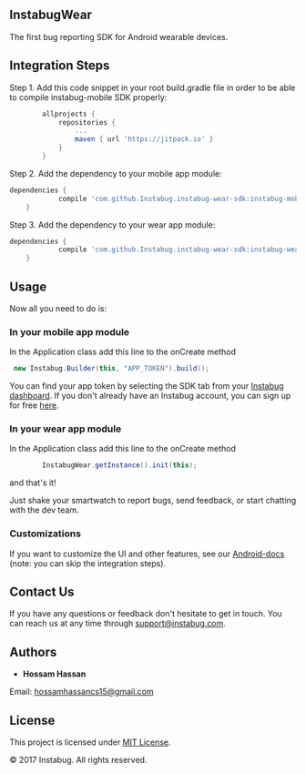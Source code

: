 ## InstabugWear

The first bug reporting SDK for Android wearable devices.


## Integration Steps

Step 1. Add this code snippet in your root build.gradle file in order to be able to compile instabug-mobile SDK properly:
```gradle
       	allprojects {
       		repositories {
       			...
       			maven { url 'https://jitpack.io' }
       		}
       	}

```

Step 2. Add the dependency to your mobile app module:
```gradle
dependencies {
	        compile 'com.github.Instabug.instabug-wear-sdk:instabug-mobile:0.1.0'
	}
```
Step 3. Add the dependency to your wear app module:
```gradle
dependencies {
	        compile 'com.github.Instabug.instabug-wear-sdk:instabug-wear:0.1.0'
	}
```

## Usage 
Now all you need to do is: 

### In your mobile app module

In the Application class add this line to the onCreate method
```java 
 new Instabug.Builder(this, "APP_TOKEN").build();
```
You can find your app token by selecting the SDK tab from your [Instabug dashboard](https://dashboard.instabug.com/app/sdk/). If you don't already have an Instabug account, you can sign up for free [here](https://dashboard.instabug.com/signup?utm_source=InstabugWear&utm_medium=readme).

### In your wear app module

In the Application class add this line to the onCreate method
```java
        InstabugWear.getInstance().init(this);
```

and that's it!

Just shake your smartwatch to report bugs, send feedback, or start chatting with the dev team.

### Customizations 

If you want to customize the UI and other features, see our [Android-docs](https://docs.instabug.com/docs/android-user-experience) (note: you can skip the integration steps).

## Contact Us

If you have any questions or feedback don't hesitate to get in touch. You can reach us at any time through [support@instabug.com](mailto:support@instabug.com).

## Authors
* **Hossam Hassan**

Email: [hossamhassancs15@gmail.com](mailto:hossamhassancs15@gmail.com)

## License

This project is licensed under [MIT License](https://opensource.org/licenses/mit-license.php).

© 2017 Instabug. All rights reserved.
